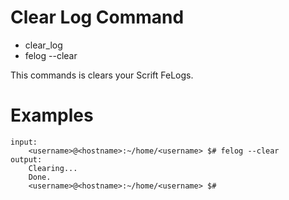 # Clear Log Command

* clear_log
* felog --clear

This commands is clears your Scrift FeLogs.

# Examples

```
input:
    <username>@<hostname>:~/home/<username> $# felog --clear
output:
    Clearing...
    Done.
    <username>@<hostname>:~/home/<username> $#
```
